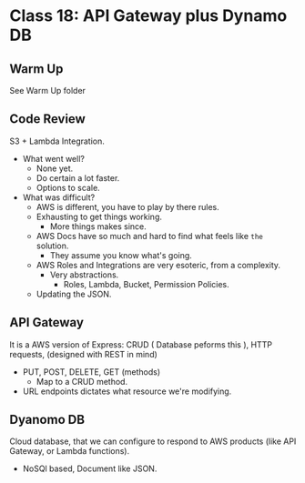# Class 18: API Gateway plus Dynamo DB

## Warm Up

See Warm Up folder

## Code Review

S3 + Lambda Integration.

* What went well?
  * None yet.
  * Do certain a lot faster.
  * Options to scale.
* What was difficult?
  * AWS is different, you have to play by there rules.
  * Exhausting to get things working.
    * More things makes since.
  * AWS Docs have so much and hard to find what feels like `the` solution.
    * They assume you know what's going.
  * AWS Roles and Integrations are very esoteric, from a complexity.
    * Very abstractions.
      * Roles, Lambda, Bucket, Permission Policies.
  * Updating the JSON.

## API Gateway

It is a AWS version of Express: CRUD ( Database peforms this ), HTTP requests, (designed with REST in mind)

* PUT, POST, DELETE, GET (methods)
  * Map to a CRUD method.
* URL endpoints dictates what resource we're modifying.

## Dyanomo DB

Cloud database, that we can configure to respond to AWS products (like API Gateway, or Lambda functions).
* NoSQl based, Document like JSON.
